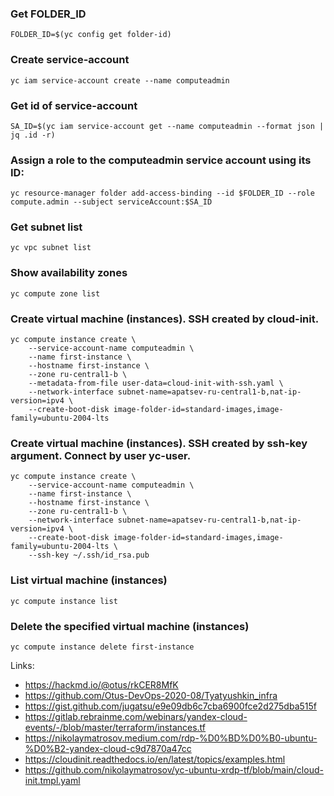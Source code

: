 ### Get FOLDER_ID
```
FOLDER_ID=$(yc config get folder-id)
```

### Create service-account
```
yc iam service-account create --name computeadmin
```

### Get id of service-account
```
SA_ID=$(yc iam service-account get --name computeadmin --format json | jq .id -r)
```

### Assign a role to the computeadmin service account using its ID:
```
yc resource-manager folder add-access-binding --id $FOLDER_ID --role compute.admin --subject serviceAccount:$SA_ID
```

### Get subnet list
```
yc vpc subnet list
```

### Show availability zones
```
yc compute zone list
```

### Create virtual machine (instances). SSH created by cloud-init.
```
yc compute instance create \
    --service-account-name computeadmin \
    --name first-instance \
    --hostname first-instance \
    --zone ru-central1-b \
    --metadata-from-file user-data=cloud-init-with-ssh.yaml \
    --network-interface subnet-name=apatsev-ru-central1-b,nat-ip-version=ipv4 \
    --create-boot-disk image-folder-id=standard-images,image-family=ubuntu-2004-lts
```

### Create virtual machine (instances). SSH created by ssh-key argument. Connect by user yc-user.
```
yc compute instance create \
    --service-account-name computeadmin \
    --name first-instance \
    --hostname first-instance \
    --zone ru-central1-b \
    --network-interface subnet-name=apatsev-ru-central1-b,nat-ip-version=ipv4 \
    --create-boot-disk image-folder-id=standard-images,image-family=ubuntu-2004-lts \
    --ssh-key ~/.ssh/id_rsa.pub
```

### List virtual machine (instances)
```
yc compute instance list
```

### Delete the specified virtual machine (instances)
```
yc compute instance delete first-instance
```

Links:
 - https://hackmd.io/@otus/rkCER8MfK
 - https://github.com/Otus-DevOps-2020-08/Tyatyushkin_infra
 - https://gist.github.com/jugatsu/e9e09db6c7cba6900fce2d275dba515f
 - https://gitlab.rebrainme.com/webinars/yandex-cloud-events/-/blob/master/terraform/instances.tf
 - https://nikolaymatrosov.medium.com/rdp-%D0%BD%D0%B0-ubuntu-%D0%B2-yandex-cloud-c9d7870a47cc
 - https://cloudinit.readthedocs.io/en/latest/topics/examples.html
 - https://github.com/nikolaymatrosov/yc-ubuntu-xrdp-tf/blob/main/cloud-init.tmpl.yaml
 